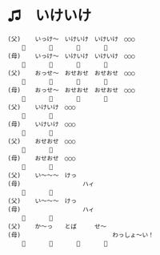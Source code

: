 ♫　いけいけ
======

    (父)    いっけ～　いけいけ　いけいけ　○○○
        📣　　　　📣　　　　📣　　　　📣
    (母)    いっけ～　いけいけ　いけいけ　○○○
        📣　　　　📣　　　　📣　　　　📣
    (父)    おっせ～　おせおせ　おせおせ　○○○
        📣　　　　📣　　　　📣　　　　📣
    (母)    おっせ～　おせおせ　おせおせ　○○○
        📣　　　　📣　　　　📣　　　　📣
    (父)    いけいけ　○○○
        📣　　　　📣
    (母)    いけいけ　○○○
        📣　　　　📣
    (父)    おせおせ　○○○
        📣　　　　📣
    (母)    おせおせ　○○○
        📣　　　　📣
    (父)    い～～～　けっ
    (母)    　　　　　　　　ハィ
        📣　　　　📣
    (父)    い～～～　けっ
    (母)    　　　　　　　　ハィ
        📣　　　　📣
    (父)    か～っ　　とば　　　せ～
    (母)    　　　　　　　　　　　　　わっしょ～い！
        📣　　　　📣　　　　📣　　　　📣

